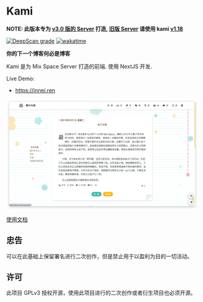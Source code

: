# Kami

**NOTE: 此版本专为 [v3.0 版的 Server](https://github.com/mx-space/server-next) 打造, [旧版 Server](https://github.com/mx-space/server) 请使用 kami [v1.18](https://github.com/mx-space/kami/tree/v1.18.0)**

[![DeepScan grade](https://deepscan.io/api/teams/7938/projects/10822/branches/154495/badge/grade.svg)](https://deepscan.io/dashboard#view=project&tid=7938&pid=10822&bid=154495)
[![wakatime](https://wakatime.com/badge/github/mx-space/kami.svg)](https://wakatime.com/badge/github/mx-space/kami)

**你的下一个博客何必是博客**

Kami 是为 Mix Space Server 打造的前端. 使用 NextJS 开发.

Live Demo:

- <https://innei.ren>

![Xnip2021-09-21_18-29-08](https://raw.githubusercontent.com/mx-space/docs-images/master/images/Xnip2021-09-21_18-29-08.png)

[使用文档](https://mx-docs.shizuri.net)

## 忠告

可以在此基础上保留署名进行二次创作，但是禁止用于以盈利为目的一切活动。

## 许可

此项目 GPLv3 授权开源，使用此项目进行的二次创作或者衍生项目也必须开源。
